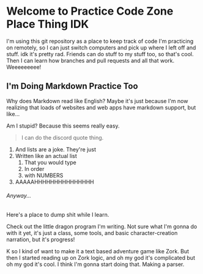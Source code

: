 # Welcome to Practice Code Zone Place Thing IDK

I'm using this git repository as a place to keep track of code I'm practicing on remotely, so I can just switch computers and pick up where I left off and stuff.  idk it's pretty rad.  Friends can do stuff to my stuff too, so that's cool.  Then I can learn how branches and pull requests and all that work.  Weeeeeeeee!

## I'm Doing Markdown Practice Too

Why does Markdown read like English?  Maybe it's just because I'm now realizing that loads of websites and web apps have markdown support, but like...

Am I stupid?  Because this seems really easy.

>I can do the discord quote thing.

1. And lists are a joke.  They're just
2. Written like an actual list
    1. That you would type
    2. In order
    3. with NUMBERS
3. AAAAAHHHHHHHHHHHHHHH

###### Anyway...

Here's a place to dump shit while I learn.

Check out the little dragon program I'm writing.  Not sure what I'm gonna do with it yet, it's just a class, some tools, and basic character-creation narration, but it's progress!

K so I kind of want to make it a text based adventure game like Zork.  But then I started reading up on Zork logic, and oh my god it's complicated but oh my god it's cool.  I think I'm gonna start doing that.  Making a parser.
